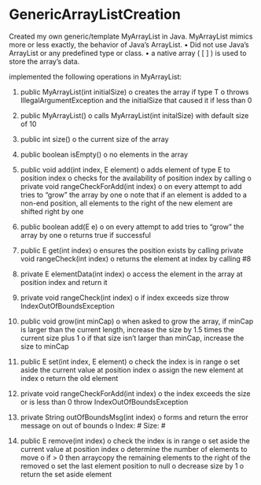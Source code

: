 # GenericArrayListCreation

Created my own generic/template MyArrayList<T> in Java. 
MyArrayList mimics more or less exactly, the behavior of Java’s ArrayList. 
•	Did not use Java’s ArrayList or any predefined type or class.
•	a native array ( [ ] ) is used to store the array’s data.

implemented the following operations in MyArrayList:
1.	public MyArrayList(int initialSize)
o creates the array if type T 
o	throws IllegalArgumentException and the initialSize that caused it if less than 0

2.	public MyArrayList()
o	calls MyArrayList(int initalSize) with default size of 10

3.	public int size()
o	the current size of the array

4.	public boolean isEmpty()
o	no elements in the array

5.	public void add(int index, E element)
o	adds element of type E to position index
o	checks for the availability of position index by calling 
o	private void rangeCheckForAdd(int index)
o	on every attempt to add tries to “grow” the array by one
o	note that if an element is added to a non-end position, all elements to the right of the new element are shifted right by one

6.	public boolean add(E e)
o	on every attempt to add tries to “grow” the array by one
o	returns true if successful

7.	public E get(int index)
o	ensures the position exists by calling private void rangeCheck(int index)
o	returns the element at index by calling #8

8.	private E elementData(int index)
o	access the element in the array at position index and return it

9.	private void rangeCheck(int index)
o	if index exceeds size throw IndexOutOfBoundsException

10.	public void grow(int minCap)
o	when asked to grow the array, if minCap is larger than the current length, increase the size by 1.5 times the current size plus 1
o	if that size isn’t larger than minCap, increase the size to minCap

11.	public E set(int index, E element)
o	check the index is in range
o	set aside the current value at position index
o	assign the new element at index
o	return the old element

12.	private void rangeCheckForAdd(int index)
o	the index exceeds the size or is less than 0 throw IndexOutOfBoundsException

13.	private String outOfBoundsMsg(int index)
o	forms and return the error message on out of bounds
o	Index: #  Size: #

14.	public E remove(int index)
o	check the index is in range
o	set aside the current value at position index
o	determine the number of elements to move
o	if > 0 then arraycopy the remaining elements to the right of the removed
o	set the last element position to null
o	decrease size by 1
o	return the set aside element
